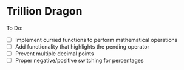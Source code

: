 # Trillion Dragon

To Do:

- [ ] Implement curried functions to perform mathematical operations
- [ ] Add functionality that highlights the pending operator
- [ ] Prevent multiple decimal points
- [ ] Proper negative/positive switching for percentages
